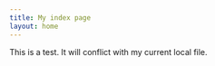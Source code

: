 ```yaml
---
title: My index page
layout: home
---
```


This is a test. It will conflict with my current local file.
